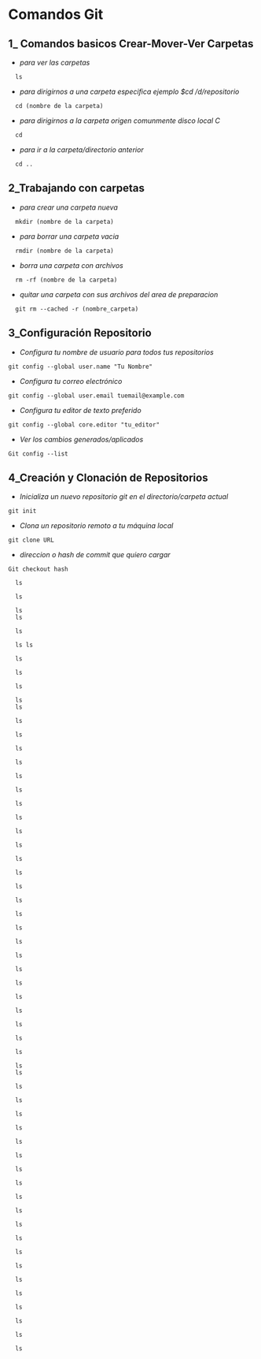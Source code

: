 # Comandos Git
## 1_ Comandos basicos Crear-Mover-Ver Carpetas
* *para ver las carpetas*
```
  ls
```
* *para dirigirnos a una carpeta especifica ejemplo $cd /d/repositorio*
```
  cd (nombre de la carpeta)
```
* *para dirigirnos a la carpeta origen comunmente disco local C*
```
  cd 
```
* *para ir a la carpeta/directorio anterior*
````
  cd ..
````
## 2_Trabajando con carpetas
* *para crear una carpeta nueva*
```
  mkdir (nombre de la carpeta)
```
* *para borrar una carpeta vacia*
```
  rmdir (nombre de la carpeta)
```
* *borra una carpeta con archivos*
```
  rm -rf (nombre de la carpeta)
```
* *quitar una carpeta con sus archivos del area de preparacion*
```
  git rm --cached -r (nombre_carpeta)
```
 ## 3_Configuración Repositorio
* *Configura tu nombre de usuario para todos tus repositorios*
``` 
git config --global user.name "Tu Nombre"
```
* *Configura tu correo electrónico*
```
git config --global user.email tuemail@example.com
``` 
* *Configura tu editor de texto preferido*
```
git config --global core.editor "tu_editor"
```
* *Ver los cambios generados/aplicados*
```
Git config --list
```
## 4_Creación y Clonación de Repositorios
* *Inicializa un nuevo repositorio git en el directorio/carpeta actual*
```
git init	
```
* *Clona un repositorio remoto a tu máquina local*
```
git clone URL
```
* *direccion o hash de commit que quiero cargar*
```
Git checkout hash
```



```
  ls
```
```
  ls
```
```
  ls
  ls
```
```
  ls
```
```
  ls ls
```
```
  ls
````
```
  ls
```
```
  ls
```
```
  ls
  ls
```
```
  ls
```
```
  ls
```
```
  ls
```
```
  ls
```
```
  ls
```
```
  ls
```
```
  ls
```
```
  ls
```
```
  ls
```
```
  ls
```
```
  ls
```
```
  ls
```
```
  ls
```
```
  ls
```
```
  ls
```
```
  ls
```
```
  ls
```
```
  ls
```
```
  ls
```
```
  ls
```
```
  ls
```
```
  ls
```
```
  ls
```
```
  ls
```
```
  ls
```
```
  ls
  ls
```
```
  ls
```
```
  ls
```
```
  ls
```
```
  ls
```
```
  ls
```
```
  ls
```
```
  ls
```
```
  ls
```
```
  ls
```
```
  ls
```
```
  ls
```
```
  ls
```
```
  ls
```
```
  ls
```
```
  ls
```
```
  ls
```
```
  ls
```
```
  ls
```
```
  ls
```
```
  ls
```
